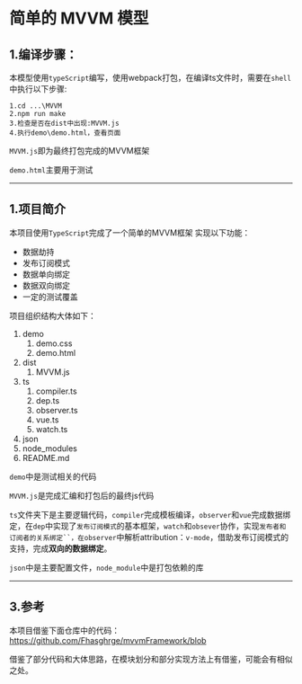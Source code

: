 # 简单的 MVVM 模型



## 1.编译步骤：
本模型使用`typeScript`编写，使用webpack打包，在编译ts文件时，需要在`shell`中执行以下步骤:
```shell
1.cd ...\MVVM
2.npm run make
3.检查是否在dist中出现:MVVM.js
4.执行demo\demo.html，查看页面
```
`MVVM.js`即为最终打包完成的MVVM框架

`demo.html`主要用于测试

---

## 1.项目简介
本项目使用`TypeScript`完成了一个简单的MVVM框架
实现以下功能：

- 数据劫持
- 发布订阅模式
- 数据单向绑定
- 数据双向绑定
- 一定的测试覆盖

项目组织结构大体如下：

1. demo
   1. demo.css
   2. demo.html
2. dist
   1. MVVM.js
3. ts
   1. compiler.ts
   2. dep.ts
   3. observer.ts
   4. vue.ts
   5. watch.ts
4. json
5. node_modules
6. README.md

`demo`中是测试相关的代码

`MVVM.js`是完成汇编和打包后的最终js代码

`ts`文件夹下是主要逻辑代码，`compiler`完成模板编译，`observer`和`vue`完成数据绑定，在`dep`中实现了`发布订阅模式`的基本框架，`watch`和`obsever`协作，实现`发布者和订阅者的关系绑定``，在observer`中解析attribution：`v-mode`，借助发布订阅模式的支持，完成**双向的数据绑定**。

`json`中是主要配置文件，`node_module`中是打包依赖的库

---


## 3.参考
本项目借鉴下面仓库中的代码：
https://github.com/Fhasghrge/mvvmFramework/blob

借鉴了部分代码和大体思路，在模块划分和部分实现方法上有借鉴，可能会有相似之处。